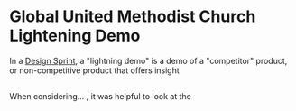 # Global United Methodist Church Lightening Demo

In a [Design Sprint](http://www.gv.com/sprint), a "lightning demo" is a demo of a "competitor" product, or non-competitive product that offers insight

## 

When considering... , it was helpful to look at the

